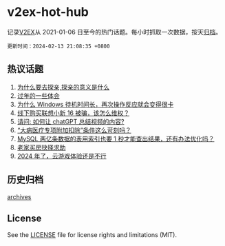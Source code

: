 # v2ex-hot-hub

 记录[V2EX](https://www.v2ex.com/)从 2021-01-06 日至今的热门话题。每小时抓取一次数据，按天[归档](archives)。

`更新时间：2024-02-13 21:08:35 +0800`

## 热议话题

1. [为什么要去探亲,探亲的意义是什么](https://www.v2ex.com/t/1015457)
1. [过年的一些体会](https://www.v2ex.com/t/1015439)
1. [为什么 Windows 待机时间长，再次操作反应就会变得很卡](https://www.v2ex.com/t/1015452)
1. [线下购买联想小新 16 被骗，该怎么维权？](https://www.v2ex.com/t/1015462)
1. [请问: 如何让 chatGPT 总结视频的内容?](https://www.v2ex.com/t/1015459)
1. [“大病医疗专项附加扣除”条件这么苛刻吗？](https://www.v2ex.com/t/1015476)
1. [MySQL 两亿条数据的表用索引也要 1 秒才能查出结果，还有办法优化吗？](https://www.v2ex.com/t/1015507)
1. [老家买房抉择求助](https://www.v2ex.com/t/1015514)
1. [2024 年了，云游戏体验还是不行](https://www.v2ex.com/t/1015449)

## 历史归档

[archives](archives)

## License

See the [LICENSE](LICENSE) file for license rights and limitations (MIT).
